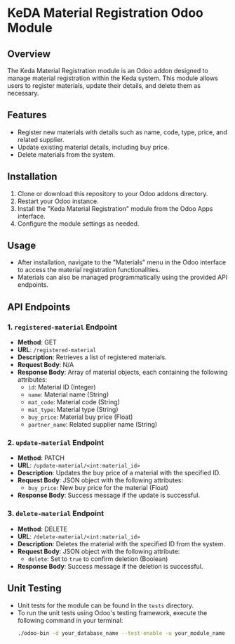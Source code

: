 # KeDA Material Registration Odoo Module

## Overview
The Keda Material Registration module is an Odoo addon designed to manage material registration within the Keda system. This module allows users to register materials, update their details, and delete them as necessary.

## Features
- Register new materials with details such as name, code, type, price, and related supplier.
- Update existing material details, including buy price.
- Delete materials from the system.

## Installation
1. Clone or download this repository to your Odoo addons directory.
2. Restart your Odoo instance.
3. Install the "Keda Material Registration" module from the Odoo Apps interface.
4. Configure the module settings as needed.

## Usage
- After installation, navigate to the "Materials" menu in the Odoo interface to access the material registration functionalities.
- Materials can also be managed programmatically using the provided API endpoints.

## API Endpoints

### 1. `registered-material` Endpoint
- **Method**: GET
- **URL**: `/registered-material`
- **Description**: Retrieves a list of registered materials.
- **Request Body**: N/A
- **Response Body**: Array of material objects, each containing the following attributes:
  - `id`: Material ID (Integer)
  - `name`: Material name (String)
  - `mat_code`: Material code (String)
  - `mat_type`: Material type (String)
  - `buy_price`: Material buy price (Float)
  - `partner_name`: Related supplier name (String)

### 2. `update-material` Endpoint
- **Method**: PATCH
- **URL**: `/update-material/<int:material_id>`
- **Description**: Updates the buy price of a material with the specified ID.
- **Request Body**: JSON object with the following attributes:
  - `buy_price`: New buy price for the material (Float)
- **Response Body**: Success message if the update is successful.

### 3. `delete-material` Endpoint
- **Method**: DELETE
- **URL**: `/delete-material/<int:material_id>`
- **Description**: Deletes the material with the specified ID from the system.
- **Request Body**: JSON object with the following attribute:
  - `delete`: Set to `true` to confirm deletion (Boolean)
- **Response Body**: Success message if the deletion is successful.

## Unit Testing
- Unit tests for the module can be found in the `tests` directory.
- To run the unit tests using Odoo's testing framework, execute the following command in your terminal:
  ```bash
  ./odoo-bin -d your_database_name --test-enable -u your_module_name
